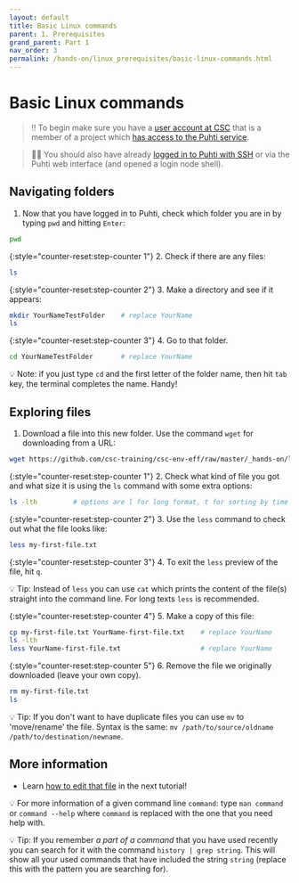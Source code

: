 ```yaml
---
layout: default
title: Basic Linux commands
parent: 1. Prerequisites
grand_parent: Part 1
nav_order: 3
permalink: /hands-on/linux_prerequisites/basic-linux-commands.html
---
```


# Basic Linux commands

> ‼️ To begin make sure you have a [user account at CSC](https://docs.csc.fi/accounts/how-to-create-new-user-account/) that is a member of a project which [has access to the Puhti service](https://docs.csc.fi/accounts/how-to-add-service-access-for-project/).

> ☝🏻 You should also have already [logged in to Puhti with SSH](https://csc-training.github.io/csc-env-eff/hands-on/connecting/ssh-puhti.html) or via the Puhti web interface (and opened a login node shell).

## Navigating folders

1. Now that you have logged in to Puhti, check which folder you are in by typing `pwd` and hitting `Enter`:

```bash
pwd
```

{:style="counter-reset:step-counter 1"}
2. Check if there are any files:

```bash
ls
```

{:style="counter-reset:step-counter 2"}
3. Make a directory and see if it appears:

```bash
mkdir YourNameTestFolder    # replace YourName
ls
```

{:style="counter-reset:step-counter 3"}
4. Go to that folder.

```bash
cd YourNameTestFolder       # replace YourName
```

💡 Note: if you just type `cd` and the first letter of the folder name, then hit `tab` key, the terminal completes the name. Handy!

## Exploring files

1. Download a file into this new folder. Use the command `wget` for downloading from a URL:

```bash
wget https://github.com/csc-training/csc-env-eff/raw/master/_hands-on/linux_prerequisites/my-first-file.txt
```

{:style="counter-reset:step-counter 1"}
2. Check what kind of file you got and what size it is using the `ls` command with some extra options:

```bash
ls -lth         # options are l for long format, t for sorting by time and h for convenient size units. Anything that starts with a hashtag is a comment and is not executed
```

{:style="counter-reset:step-counter 2"}
3. Use the `less` command to check out what the file looks like:

```bash
less my-first-file.txt
```

{:style="counter-reset:step-counter 3"}
4. To exit the `less` preview of the file, hit `q`.

💡 Tip: Instead of `less` you can use `cat` which prints the content of the file(s) straight into the command line. For long texts `less` is recommended.

{:style="counter-reset:step-counter 4"}
5. Make a copy of this file:

```bash
cp my-first-file.txt YourName-first-file.txt    # replace YourName
ls -lth
less YourName-first-file.txt                    # replace YourName
```

{:style="counter-reset:step-counter 5"}
6. Remove the file we originally downloaded (leave your own copy).

```bash
rm my-first-file.txt
ls
```

💡 Tip: If you don't want to have duplicate files you can use `mv` to 'move/rename' the file. Syntax is the same: `mv /path/to/source/oldname /path/to/destination/newname`.

## More information

- Learn [how to edit that file](https://csc-training.github.io/csc-env-eff/hands-on/linux_prerequisites/basic-file-editing.html) in the next tutorial!

💡 For more information of a given command line `command`: type `man command` or `command --help` where `command` is replaced with the one that you need help with.

💡 Tip: If you remember *a part of a command* that you have used recently you can search for it with the command `history | grep string`. This will show all your used commands that have included the string `string` (replace this with the pattern you are searching for).
